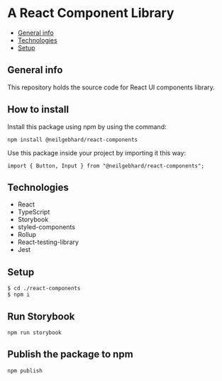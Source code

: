 # A React Component Library

- [General info](#general-info)
- [Technologies](#technologies)
- [Setup](#setup)

## General info

This repository holds the source code for React UI components library.

## How to install

Install this package using npm by using the command:

`npm install @neilgebhard/react-components`

Use this package inside your project by importing it this way:

`import { Button, Input } from "@neilgebhard/react-components";`

## Technologies

- React
- TypeScript
- Storybook
- styled-components
- Rollup
- React-testing-library
- Jest

## Setup

```
$ cd ./react-components
$ npm i
```

## Run Storybook

`npm run storybook`

## Publish the package to npm

`npm publish`
